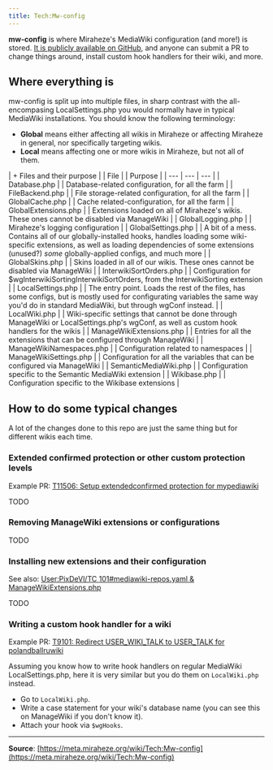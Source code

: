 ```yaml
---
title: Tech:Mw-config
---
```


**mw-config** is where Miraheze's MediaWiki configuration (and more!) is stored. [It is publicly available on GitHub](https://meta.miraheze.org/wiki/github:miraheze/mw-config), and anyone can submit a PR to change things around, install custom hook handlers for their wiki, and more.

## Where everything is

mw-config is split up into multiple files, in sharp contrast with the all-encompasing LocalSettings.php you would normally have in typical MediaWiki installations. You should know the following terminology:

* **Global** means either affecting all wikis in Miraheze or affecting Miraheze in general, nor specifically targeting wikis.
* **Local** means affecting one or more wikis in Miraheze, but not all of them.

| + Files and their purpose |
| File | | Purpose |
| --- | --- | --- |
| Database.php | | Database-related configuration, for all the farm |
| FileBackend.php | | File storage-related configuration, for all the farm |
| GlobalCache.php | | Cache related-configuration, for all the farm |
| GlobalExtensions.php | | Extensions loaded on all of Miraheze's wikis. These ones cannot be disabled via ManageWiki |
| GlobalLogging.php | | Miraheze's logging configuration |
| GlobalSettings.php | | A bit of a mess. Contains all of our globally-installed hooks, handles loading some wiki-specific extensions, as well as loading dependencies of some extensions (unused?) *some* globally-applied configs, and much more |
| GlobalSkins.php | | Skins loaded in all of our wikis. These ones cannot be disabled via ManageWiki |
| InterwikiSortOrders.php | | Configuration for $wgInterwikiSortingInterwikiSortOrders, from the InterwikiSorting extension |
| LocalSettings.php | | The entry point. Loads the rest of the files, has some configs, but is mostly used for configurating variables the same way you'd do in standard MediaWiki, but through wgConf instead. |
| LocalWiki.php | | Wiki-specific settings that cannot be done through ManageWiki or LocalSettings.php's wgConf, as well as custom hook handlers for the wikis |
| ManageWikiExtensions.php | | Entries for all the extensions that can be configured through ManageWiki |
| ManageWikiNamespaces.php | | Configuration related to namespaces |
| ManageWikiSettings.php | | Configuration for all the variables that can be configured via ManageWiki |
| SemanticMediaWiki.php | | Configuration specific to the Semantic MediaWiki extension |
| Wikibase.php | | Configuration specific to the Wikibase extensions |

## How to do some typical changes

A lot of the changes done to this repo are just the same thing but for different wikis each time.

### Extended confirmed protection or other custom protection levels

Example PR: [T11506: Setup extendedconfirmed protection for mypediawiki](https://meta.miraheze.org/wiki/github:miraheze/mw-config/pull/5437)

TODO

### Removing ManageWiki extensions or configurations

TODO

### Installing new extensions and their configuration

See also: [User:PixDeVl/TC 101#mediawiki-repos.yaml & ManageWikiExtensions.php](https://meta.miraheze.org/wiki/User:PixDeVl/TC_101#mediawiki-repos.yaml_&_ManageWikiExtensions.php)

TODO

### Writing a custom hook handler for a wiki

Example PR: [T9101: Redirect USER_WIKI_TALK to USER_TALK for polandballruwiki](https://meta.miraheze.org/wiki/github:miraheze/mw-config/pull/4662)

Assuming you know how to write hook handlers on regular MediaWiki LocalSettings.php, here it is very similar but you do them on `LocalWiki.php` instead.

* Go to `LocalWiki.php`.
* Write a case statement for your wiki's database name (you can see this on ManageWiki if you don't know it).
* Attach your hook via `$wgHooks`.

----
**Source**: [https://meta.miraheze.org/wiki/Tech:Mw-config](https://meta.miraheze.org/wiki/Tech:Mw-config)